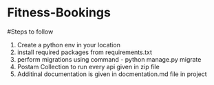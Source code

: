 # Fitness-Bookings
#Steps to follow
1. Create a python env in your location
2. install required packages from requirements.txt
3. perform migrations using command - python manage.py migrate
4. Postam Collection to run every api given in zip file
5. Additinal documentation is given in docmentation.md file in project
